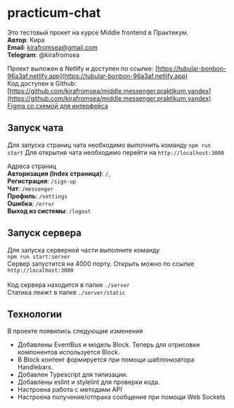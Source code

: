 # practicum-chat

Это тестовый прокет на курсе Middle frontend в Практикум. <br />
**Автор**: Кира <br />
**Email**: kirafromsea@gmail.com <br />
**Telegram**: @kirafromsea <br />

Проект выложен в Netlify и доступен по ссылке: [https://tubular-bonbon-96a3af.netlify.app](https://tubular-bonbon-96a3af.netlify.app) <br />
Код доступен в Github: [https://github.com/kirafromsea/middle.messenger.praktikum.yandex](https://github.com/kirafromsea/middle.messenger.praktikum.yandex)<br />
[Figma со схемой для интерфейса](https://www.figma.com/file/QIhlqZO3GESCoKdrnEtt1g/Practicum-Chat?type=design&node-id=52%3A5&mode=design&t=EnUKi7uLkMg9EJvq-1)

## Запуск чата
Для запуска страниц чата необходимо выполнить команду
```npm run start```
Для открытия чата необходимо перейти на ```http://localhost:3000```

Адреса страниц <br />
**Авторизация (Index страница)**: ```/```, <br />
**Регистрация**: ```/sign-up``` <br />
**Чат**: ```/messenger``` <br />
**Профиль**: ```/settings```<br />
**Ошибка**: ```/error```<br />
**Выход из системы**: ```/logout```<br />

## Запуск сервера
Для запуска серверной части выполните команду <br />
```npm run start:server```<br />
Сервер запустится на 4000 порту. Открыть можно по ссылке ```http://localhost:3000``` <br/>
<br />
Код сервера находится в папке ```./server``` <br />
Статика леижт в папке ```./server/static``` <br />

## Технологии
В проекте появились следующие изменения
- Добавлены EventBus и модель Block. Теперь для отрисовки компонентов используется Block.
- В Block контент формируется при помощи шаблонизатора Handlebars.
- Добавлен Typescript для типизации.
- Добавлены eslint и stylelint для проверки кода.
- Настроена работа с методами API 
- Настроена получение/отпрака сообщение при помощи Web Sockets
